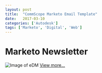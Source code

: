 ```yaml
---
layout: post
title:  "CommScope Marketo Email Template"
date:   2017-03-10
categories: ['Autodesk']
tags: ['Marketo', 'Digital', 'Web']
---
```


# Marketo Newsletter
![Image of eDM](https://raw.githubusercontent.com/gbjack/gbjack.github.io/master/assets/images/mar1.png)
[View more...](https://goo.gl/zWrL4d)
